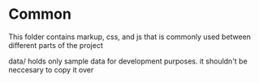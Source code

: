 # Common

This folder contains markup, css, and js that is commonly used between different parts of the project

data/ holds only sample data for development purposes. it shouldn't be neccesary to copy it over